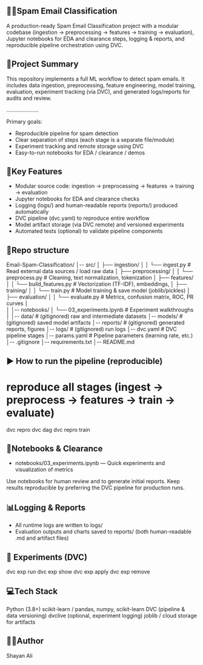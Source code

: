 ## 🚫📧Spam Email Classification

A production-ready Spam Email Classification project with a modular codebase (ingestion → preprocessing → features → training → evaluation), Jupyter notebooks for EDA and clearance steps, logging & reports, and reproducible pipeline orchestration using DVC.

## 📌Project Summary

This repository implements a full ML workflow to detect spam emails.
It includes data ingestion, preprocessing, feature engineering, model training, evaluation, experiment tracking (via DVC), and generated logs/reports for audits and review.

.....................

Primary goals:
- Reproducible pipeline for spam detection
- Clear separation of steps (each stage is a separate file/module)
- Experiment tracking and remote storage using DVC
- Easy-to-run notebooks for EDA / clearance / demos

## 🔑Key Features

- Modular source code: ingestion → preprocessing → features → training → evaluation
- Jupyter notebooks for EDA and clearance checks
- Logging (logs/) and human-readable reports (reports/) produced automatically
- DVC pipeline (dvc.yaml) to reproduce entire workflow
- Model artifact storage (via DVC remote) and versioned experiments
- Automated tests (optional) to validate pipeline components

## 📂Repo structure

Email-Spam-Classification/
│-- src/
│   ├── ingestion/
│   │   └── ingest.py            # Read external data sources / load raw data
│   ├── preprocessing/
│   │   └── preprocess.py        # Cleaning, text normalization, tokenization
│   ├── features/
│   │   └── build_features.py    # Vectorization (TF-IDF), embeddings,
│   ├── training/
│   │   └── train.py             # Model training & save model (joblib/pickles)
│   ├── evaluation/
│   │   └── evaluate.py          # Metrics, confusion matrix, ROC, PR curves
│   
│
│-- notebooks/
│   └── 03_experiments.ipynb     # Experiment walkthroughs
│
│-- data/                        # (gitignored) raw and intermediate datasets
│-- models/                      # (gitignored) saved model artifacts
│-- reports/                     # (gitignored) generated reports, figures
│-- logs/                        # (gitignored) run logs
│-- dvc.yaml                     # DVC pipeline stages
│-- params.yaml                  # Pipeline parameters (learning rate, etc.)
│-- .gitignore
│-- requirements.txt
│-- README.md

## ▶️ How to run the pipeline (reproducible)

# reproduce all stages (ingest → preprocess → features → train → evaluate)
dvc repro
dvc dag
dvc repro train

## 🧪Notebooks & Clearance

- notebooks/03_experiments.ipynb — Quick experiments and visualization of metrics

Use notebooks for human review and to generate initial reports. Keep results reproducible by preferring the DVC pipeline for production runs.

## 📊Logging & Reports

- All runtime logs are written to logs/
- Evaluation outputs and charts saved to reports/ (both human-readable .md and artifact files)

## 🔁 Experiments (DVC)

dvc exp run
dvc exp show
dvc exp apply <exp-id>
dvc exp remove <exp-id>

## 💻Tech Stack

Python (3.8+)
scikit-learn /
pandas, numpy, scikit-learn
DVC (pipeline & data versioning)
dvclive (optional, experiment logging)
joblib / cloud storage for artifacts

## 👨‍💻Author

Shayan Ali

